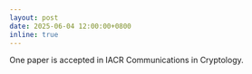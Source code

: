 ```yaml
---
layout: post
date: 2025-06-04 12:00:00+0800
inline: true
---
```


One paper is accepted in IACR Communications in Cryptology.